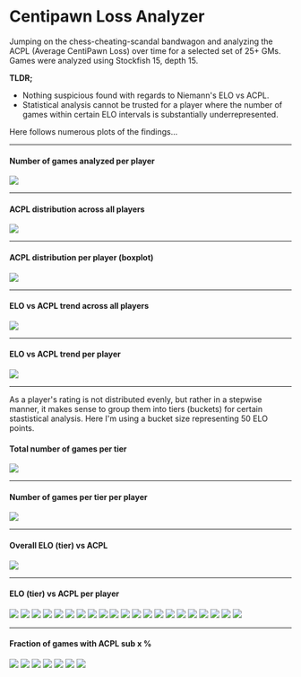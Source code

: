 # Centipawn Loss Analyzer 
Jumping on the chess-cheating-scandal bandwagon and analyzing the ACPL (Average CentiPawn Loss) over time for a selected set of 25+ GMs.
Games were analyzed using Stockfish 15, depth 15. 

**TLDR;** 
  - Nothing suspicious found with regards to Niemann's ELO vs ACPL.
  - Statistical analysis cannot be trusted for a player where the number of games within certain ELO intervals is substantially underrepresented.

Here follows numerous plots of the findings...

---
#### Number of games analyzed per player 
![](plots/num_games_per_player.png)

---
#### ACPL distribution across all players
![](plots/acpl_total_distribution.png)

---
#### ACPL distribution per player (boxplot)
![](plots/acpl_distribution_per_player.png)

---
#### ELO vs ACPL trend across all players
![](plots/elo_vs_acpl_total_trend.png)

---
#### ELO vs ACPL trend per player 
![](plots/elo_vs_acpl_per_player.png)

---

As a player's rating is not distributed evenly, but rather in a stepwise manner, it makes sense to group them into tiers (buckets) for certain stastistical analysis. Here I'm using a bucket size representing 50 ELO points.

#### Total number of games per tier
![](plots/num_games_per_tier.png)

---
#### Number of games per tier per player
![](plots/num_games_per_tier_per_player.png)

---
#### Overall ELO (tier) vs ACPL
![](plots/tier_elo_vs_acpl_total.png)

---
#### ELO (tier) vs ACPL per player
![](plots/tier_elo_vs_acpl_anand.png)
![](plots/tier_elo_vs_acpl_aronian.png)
![](plots/tier_elo_vs_acpl_carlsen.png)
![](plots/tier_elo_vs_acpl_caruana.png)
![](plots/tier_elo_vs_acpl_ding.png)
![](plots/tier_elo_vs_acpl_duda.png)
![](plots/tier_elo_vs_acpl_firouzja.png)
![](plots/tier_elo_vs_acpl_giri.png)
![](plots/tier_elo_vs_acpl_grischuk.png)
![](plots/tier_elo_vs_acpl_gukesh.png)
![](plots/tier_elo_vs_acpl_jobava.png)
![](plots/tier_elo_vs_acpl_karjakin.png)
![](plots/tier_elo_vs_acpl_keymer.png)
![](plots/tier_elo_vs_acpl_nakamura.png)
![](plots/tier_elo_vs_acpl_nepo.png)
![](plots/tier_elo_vs_acpl_niemann.png)
![](plots/tier_elo_vs_acpl_polgar.png)
![](plots/tier_elo_vs_acpl_pragg.png)
![](plots/tier_elo_vs_acpl_rapport.png)
![](plots/tier_elo_vs_acpl_sarin.png)
![](plots/tier_elo_vs_acpl_so.png)

---
#### Fraction of games with ACPL sub x % 
![](plots/fraction_games_acpl_sub_30.png)
![](plots/fraction_games_acpl_sub_20.png)
![](plots/fraction_games_acpl_sub_15.png)
![](plots/fraction_games_acpl_sub_10.png)
![](plots/fraction_games_acpl_sub_5.png)
![](plots/fraction_games_acpl_sub_3.png)
![](plots/fraction_games_acpl_sub_1.png)


